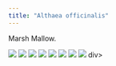 ```yaml
---
title: "Althaea officinalis"
---
```


Marsh Mallow.

<!-- Add images to <div class="fotorama"></div> -->
<div class="fotorama" data-nav="thumbs" data-thumbwidth="85" data-thumbheight="64">
  <a href="https://res.cloudinary.com/gardenwild/image/upload/v1634064835/althaea-offiicinalis-flower-190510.jpg">
    <img src="https://res.cloudinary.com/gardenwild/image/upload/w_85,ar_1.77,c_thumb,g_auto/v1634064835/althaea-offiicinalis-flower-190510.jpg"></a>
  <a href="https://res.cloudinary.com/gardenwild/image/upload/v1634064835/althaea-offiicinalis-flower-foliage-200904.jpg">
    <img src="https://res.cloudinary.com/gardenwild/image/upload/w_85,ar_1.77,c_thumb,g_auto/v1634064835/althaea-offiicinalis-flower-foliage-200904.jpg"></a>
  <a href="https://res.cloudinary.com/gardenwild/image/upload/v1634064835/althaea-offiicinalis-flower-closeup-110713.jpg">
    <img src="https://res.cloudinary.com/gardenwild/image/upload/w_85,ar_1.77,c_thumb,g_auto/v1634064835/althaea-offiicinalis-flower-closeup-110713.jpg"></a>
  <a href="https://res.cloudinary.com/gardenwild/image/upload/v1634064837/althaea-offiicinalis-illustration-1836.jpg">
    <img src="https://res.cloudinary.com/gardenwild/image/upload/w_85,ar_1.77,c_thumb,g_auto/v1634064837/althaea-offiicinalis-illustration-1836.jpg"></a>
  <a href="https://res.cloudinary.com/gardenwild/image/upload/v1634064835/althaea-offiicinalis-flowers-leaves-200718.jpg">
    <img src="https://res.cloudinary.com/gardenwild/image/upload/w_85,ar_1.77,c_thumb,g_auto/v1634064835/althaea-offiicinalis-flowers-leaves-200718.jpg"></a>
  <a href="https://res.cloudinary.com/gardenwild/image/upload/v1634064837/althaea-offiicinalis-plants-160730.jpg">
    <img src="https://res.cloudinary.com/gardenwild/image/upload/w_85,ar_1.77,c_thumb,g_auto/v1634064837/althaea-offiicinalis-plants-160730.jpg"></a>
  <a href="https://res.cloudinary.com/gardenwild/image/upload/v1634064835/althaea-offiicinalis-flower-buds-200718.jpg">
    <img src="https://res.cloudinary.com/gardenwild/image/upload/w_85,ar_1.77,c_thumb,g_auto/v1634064835/althaea-offiicinalis-flower-buds-200718.jpg"></a>
  <a href="https://res.cloudinary.com/gardenwild/image/upload/v1634064835/althaea-offiicinalis-flowers-190510.jpg">
    <img src="https://res.cloudinary.com/gardenwild/image/upload/w_85,ar_1.77,c_thumb,g_auto/v1634064835/althaea-offiicinalis-flowers-190510.jpg"></a>
div>
